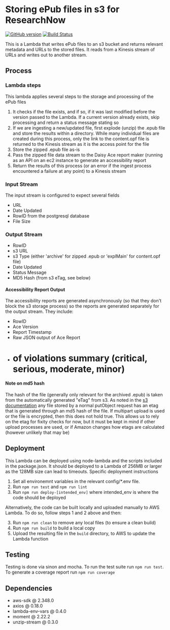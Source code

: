 # Storing ePub files in s3 for ResearchNow

[![GitHub version](https://badge.fury.io/gh/NYPL%2Fsfr-lambda-epub-s3.svg)](https://badge.fury.io/gh/NYPL%2Fsfr-lambda-epub-s3) [![Build Status](https://travis-ci.org/NYPL/sfr-lambda-epub-s3.svg?branch=development)](https://travis-ci.org/NYPL/sfr-lambda-epub-s3)

This is a Lambda that writes ePub files to an s3 bucket and returns relevant metadata and URLs to the stored files. It reads from a Kinesis stream of URLs and writes out to another stream.

## Process
### Lambda steps
This lambda applies several steps to the storage and processing of the ePub files
1. It checks if the file exists, and if so, if it was last modified before the version passed to the Lambda. If a current version already exists, skip processing and return a status message stating so
2. If we are ingesting a new/updated file, first explode (unzip) the .epub file and store the results within a directory. While many individual files are created during this process, only the link to the content.opf file is returned to the Kinesis stream as it is the access point for the file
3. Store the zipped .epub file as-is
4. Pass the zipped file data stream to the Daisy Ace report maker (running as an API on an ec2 instance to generate an accessibility report
5. Return the results of this process (or an error if the ingest process encountered a failure at any point) to a Kinesis stream

### Input Stream
The input stream is configured to expect several fields
- URL
- Date Updated
- RowID from the postgresql database
- File Size

### Output Stream
- RowID
- s3 URL
- s3 Type (either 'archive' for zipped .epub or 'explMain' for content.opf file)
- Date Updated
- Status Message
- MD5 Hash (from s3 eTag, see below)

#### Accessibility Report Output
The accessibility reports are generated asynchronously (so that they don't block the s3 storage process) so the reports are generated separately for the output stream. They include:
- RowID
- Ace Version
- Report Timestamp
- Raw JSON output of Ace Report
- # of violations summary (critical, serious, moderate, minor)


#### Note on md5 hash
The hash of the file (generally only relevant for the archived .epub) is taken from the automatically generated "eTag" from s3. As noted in the [s3 documentation](https://docs.aws.amazon.com/AmazonS3/latest/API/RESTCommonResponseHeaders.html) any file stored by a normal putObject request has an etag that is generated through an md5 hash of the file. If multipart upload is used or the file is encrypted, then this does not hold true. This allows us to rely on the etag for fixity checks for now, but it must be kept in mind if other upload processes are used, or if Amazon changes how etags are calculated (however unlikely that may be)

## Deployment
This Lambda can be deployed using node-lambda and the scripts included in the package.json. It should be deployed to a Lambda of 256MB or larger as the 128MB size can lead to timeouts. Specific deployment instructions

1. Set all environemnt variables in  the relevant config/\*.env file.
2. Run `npm run test` and `npm run lint`
3. Run `npm run deploy-[intended_env]` where intended_env is where the code should be deployed

Alternatively, the code can be built locally and uploaded manually to AWS Lambda. To do so, follow steps 1 and 2 above and then:

3. Run `npm run clean` to remove any local files (to ensure a clean build)
4. Run `npm run build` to build a local copy
5. Upload the resulting file in the `build` directory, to AWS to update the Lambda function

## Testing
Testing is done via sinon and mocha. To run the test suite run `npm run test`. To generate a coverage report run `npm run coverage`

## Dependencies
- aws-sdk @ 2.348.0
- axios @ 0.18.0
- lambda-env-vars @ 0.4.0
- moment @ 2.22.2
- unzip-stream @ 0.3.0
